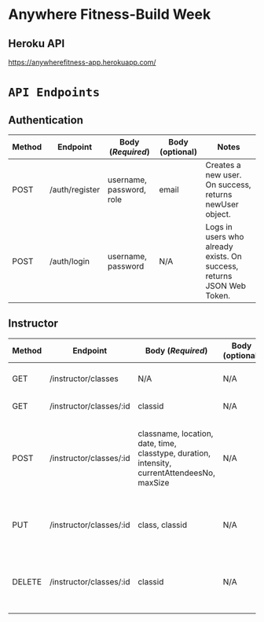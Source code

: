 # Anywhere Fitness-Build Week

## Heroku API

https://anywherefitness-app.herokuapp.com/<br>

# `API Endpoints`

## Authentication

| Method | Endpoint       | Body (_Required_)        | Body (optional) | Notes                                                                 |
| ------ | -------------- | ------------------------ | --------------- | --------------------------------------------------------------------- |
| POST   | /auth/register | username, password, role | email           | Creates a new user. On success, returns newUser object.               |
| POST   | /auth/login    | username, password       | N/A             | Logs in users who already exists. On success, returns JSON Web Token. |

## Instructor

| Method | Endpoint                | Body (_Required_)                                                                            | Body (optional) | Notes                                                                 |
| ------ | ----------------------- | ------------------------                                                                     | --------------- | --------------------------------------------------------------------- |
| GET    | /instructor/classes     | N/A                                                                                          | N/A             | Returns an array of classes.                                          |
| GET    | /instructor/classes/:id | classid                                                                                      | N/A             | Returns a single class.                                               |
| POST   | /instructor/classes/:id | classname, location, date, time, classtype, duration, intensity, currentAttendeesNo, maxSize | N/A             | Creates a new class. On success assigns instructor to class and returns newClass.               |
| PUT    | /instructor/classes/:id | class, classid                                                                               | N/A             | Edits a class. On success returns newClass object.                    |
| DELETE | /instructor/classes/:id | classid                                                                                      | N/A             | Deletes a class. On success returns deletedClass object.             |
